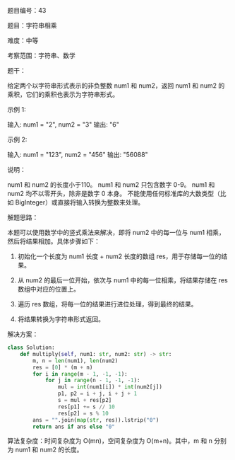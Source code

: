 题目编号：43

题目：字符串相乘

难度：中等

考察范围：字符串、数学

题干：

给定两个以字符串形式表示的非负整数 num1 和 num2，返回 num1 和 num2 的乘积，它们的乘积也表示为字符串形式。

示例 1:

输入: num1 = "2", num2 = "3"
输出: "6"

示例 2:

输入: num1 = "123", num2 = "456"
输出: "56088"

说明：

num1 和 num2 的长度小于110。
num1 和 num2 只包含数字 0-9。
num1 和 num2 均不以零开头，除非是数字 0 本身。
不能使用任何标准库的大数类型（比如 BigInteger）或直接将输入转换为整数来处理。

解题思路：

本题可以使用数学中的竖式乘法来解决，即将 num2 中的每一位与 num1 相乘，然后将结果相加。具体步骤如下：

1. 初始化一个长度为 num1 长度 + num2 长度的数组 res，用于存储每一位的结果。

2. 从 num2 的最后一位开始，依次与 num1 中的每一位相乘，将结果存储在 res 数组中对应的位置上。

3. 遍历 res 数组，将每一位的结果进行进位处理，得到最终的结果。

4. 将结果转换为字符串形式返回。

解决方案：

```python
class Solution:
    def multiply(self, num1: str, num2: str) -> str:
        m, n = len(num1), len(num2)
        res = [0] * (m + n)
        for i in range(m - 1, -1, -1):
            for j in range(n - 1, -1, -1):
                mul = int(num1[i]) * int(num2[j])
                p1, p2 = i + j, i + j + 1
                s = mul + res[p2]
                res[p1] += s // 10
                res[p2] = s % 10
        ans = "".join(map(str, res)).lstrip("0")
        return ans if ans else "0"
```

算法复杂度：时间复杂度为 O(mn)，空间复杂度为 O(m+n)。其中，m 和 n 分别为 num1 和 num2 的长度。